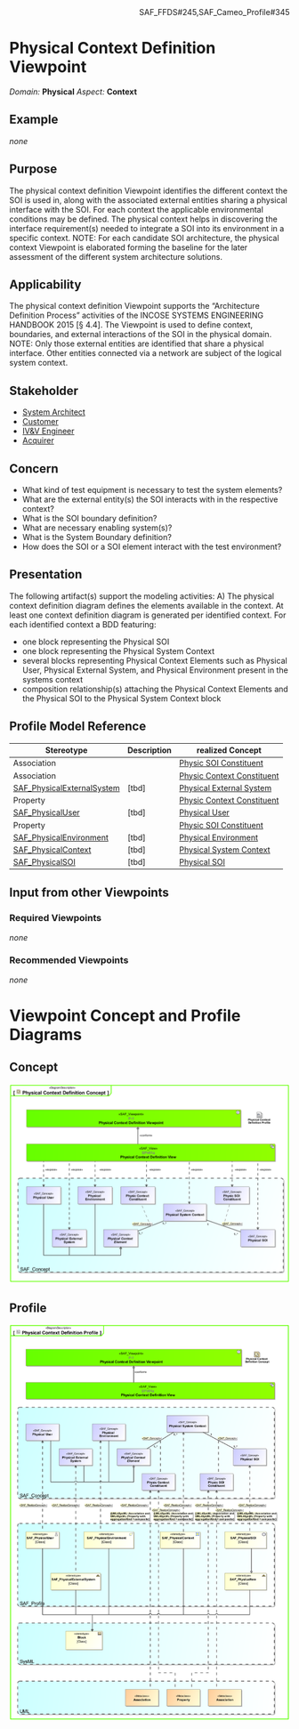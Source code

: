 <div align="right">SAF_FFDS#245,SAF_Cameo_Profile#345</div>

# Physical Context Definition Viewpoint
*Domain:* **Physical** *Aspect:* **Context**
## Example
*none*
## Purpose
The physical context definition Viewpoint identifies the different context the SOI is used in, along with the associated external entities sharing a physical interface with the SOI. For each context the applicable environmental conditions may be defined. The physical context helps in discovering the interface requirement(s) needed to integrate a SOI into its environment in a specific context.
NOTE: For each candidate SOI architecture, the physical context Viewpoint is elaborated forming the baseline for the later assessment of the different system architecture solutions.
## Applicability
The physical context definition Viewpoint supports the “Architecture Definition Process” activities of the INCOSE SYSTEMS ENGINEERING HANDBOOK 2015 [§ 4.4]. The Viewpoint is used to define context, boundaries, and external interactions of the SOI in the physical domain.
NOTE: Only those external entities are identified that share a physical interface. Other entities connected via a network are subject of the logical system context.
## Stakeholder
* [System Architect](../stakeholders.md#System-Architect)
* [Customer](../stakeholders.md#Customer)
* [IV&V Engineer](../stakeholders.md#IV&V-Engineer)
* [Acquirer](../stakeholders.md#Acquirer)
## Concern
* What kind of test equipment is necessary to test the system elements?
* What are the external entity(s) the SOI interacts with in the respective context?
* What is the SOI boundary definition?
* What are necessary enabling system(s)?
* What is the System Boundary definition?
* How does the SOI or a SOI element interact with the test environment?
## Presentation
The following artifact(s) support the modeling activities: 
A) The physical context definition diagram defines the elements available in the context. At least one context definition diagram is generated per identified context. For each identified context a BDD featuring:
* one block representing the Physical SOI
* one block representing the Physical System Context
* several blocks representing Physical Context Elements such as Physical User, Physical External System, and Physical Environment present in the systems context
* composition relationship(s) attaching the Physical Context Elements and the Physical SOI to the Physical System Context block

## Profile Model Reference
|Stereotype | Description|realized Concept
|---|---|---|
|Association||[Physic SOI Constituent](../concepts.md#Physic-SOI-Constituent)|
|Association||[Physic Context Constituent](../concepts.md#Physic-Context-Constituent)|
|[SAF_PhysicalExternalSystem](../stereotypes.md#SAF_PhysicalExternalSystem)|[tbd]|[Physical External System](../concepts.md#Physical-External-System)|
|Property||[Physic Context Constituent](../concepts.md#Physic-Context-Constituent)|
|[SAF_PhysicalUser](../stereotypes.md#SAF_PhysicalUser)|[tbd]|[Physical User](../concepts.md#Physical-User)|
|Property||[Physic SOI Constituent](../concepts.md#Physic-SOI-Constituent)|
|[SAF_PhysicalEnvironment](../stereotypes.md#SAF_PhysicalEnvironment)|[tbd]|[Physical Environment](../concepts.md#Physical-Environment)|
|[SAF_PhysicalContext](../stereotypes.md#SAF_PhysicalContext)|[tbd]|[Physical System Context](../concepts.md#Physical-System-Context)|
|[SAF_PhysicalSOI](../stereotypes.md#SAF_PhysicalSOI)|[tbd]|[Physical SOI](../concepts.md#Physical-SOI)|
## Input from other Viewpoints
### Required Viewpoints
*none*
### Recommended Viewpoints
*none*
# Viewpoint Concept and Profile Diagrams
## Concept
![Physical Context Definition Concept](Physical-Context-Definition-Concept.svg)
## Profile
![Physical Context Definition Profile](Physical-Context-Definition-Profile.svg)
